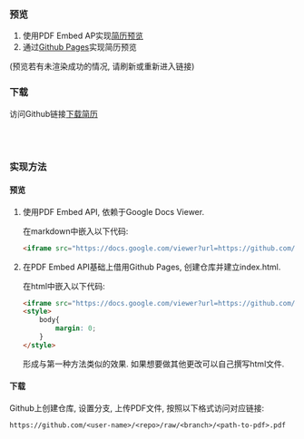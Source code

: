 ### 预览

1. 使用PDF Embed AP实现[简历预览](https://docs.google.com/viewer?url=https://github.com/Kang-Jay/KangJay/raw/resume/Resume.pdf&embedded=true )
2. 通过[Github Pages](https://kang-jay.github.io/KangJay/)实现简历预览

(预览若有未渲染成功的情况, 请刷新或重新进入链接)

### 下载

访问Github链接[下载简历](https://github.com/Kang-Jay/KangJay/raw/resume/Resume.pdf)

<br><br>



### 实现方法

#### 预览

1. 使用PDF Embed API, 依赖于Google Docs Viewer.

   在markdown中嵌入以下代码:

   ```html
   <iframe src="https://docs.google.com/viewer?url=https://github.com/Kang-Jay/KangJay/raw/main/Resume.pdf&embedded=true" style="width:100%; height:1100px;" frameborder="0"></iframe>
   ```

2. 在PDF Embed API基础上借用Github Pages, 创建仓库并建立index.html. 

   在html中嵌入以下代码:

   ```html
   <iframe src="https://docs.google.com/viewer?url=https://github.com/Kang-Jay/KangJay/raw/main/Resume.pdf&embedded=true" style="width:100vw; height:100vh;" frameborder="0"></iframe>
   <style>
       body{
           margin: 0;
       }
   </style>
   ```

   形成与第一种方法类似的效果. 如果想要做其他更改可以自己撰写html文件.

#### 下载

Github上创建仓库, 设置分支, 上传PDF文件, 按照以下格式访问对应链接:

```txt
https://github.com/<user-name>/<repo>/raw/<branch>/<path-to-pdf>.pdf
```

